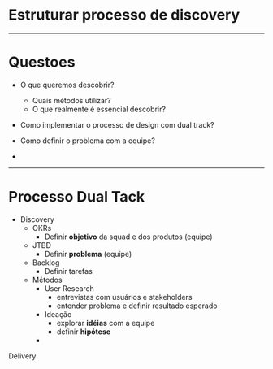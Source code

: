 # Estruturar processo de discovery

---

# Questoes

- O que queremos descobrir?
	- Quais métodos utilizar?
	- O que realmente é essencial descobrir?

- Como implementar o processo de design com dual track?

- Como definir o problema com a equipe?

- 

---

# Processo Dual Tack

- Discovery
	- OKRs
		- Definir **objetivo** da squad e dos produtos (equipe)
	- JTBD
		- Definir **problema** (equipe)
	- Backlog 
		- Definir tarefas
	- Métodos
		- User Research
			- entrevistas com usuários e stakeholders
			- entender problema e definir resultado esperado
		- Ideação
			- explorar **idéias** com a equipe
			- definir **hipótese**
		- 

Delivery